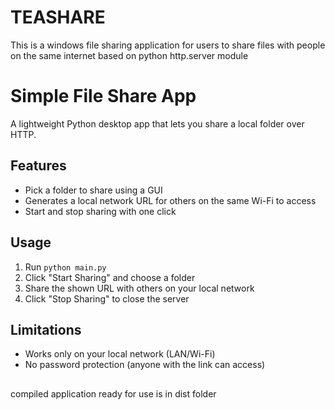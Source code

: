 # TEASHARE
This is a windows file sharing application for users to share files with people on the same internet based on python http.server module

# Simple File Share App

A lightweight Python desktop app that lets you share a local folder over HTTP.

## Features
- Pick a folder to share using a GUI
- Generates a local network URL for others on the same Wi-Fi to access
- Start and stop sharing with one click

## Usage
1. Run `python main.py`
2. Click "Start Sharing" and choose a folder
3. Share the shown URL with others on your local network
4. Click "Stop Sharing" to close the server

## Limitations
- Works only on your local network (LAN/Wi-Fi)
- No password protection (anyone with the link can access)


## 
compiled application ready for use is in dist folder

